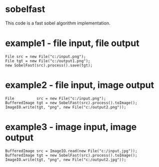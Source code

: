 
# sobelfast
This code is a fast sobel algorithm implementation.

# example1 - file input, file output
```
File src = new File("c:/input.png");
File tgt = new File("c:/output1.png");
new SobelFast(src).process().save(tgt);
```

# example2 - file input, image output
```
File          src = new File("c:/input.png");
BufferedImage tgt = new SobelFast(src).process().toImage();
ImageIO.write(tgt, "png", new File("c:/output2.png"));
```
# example3 - image input, image output
```
BufferedImage src = ImageIO.read(new File("c:/input.jpg"));
BufferedImage tgt = new SobelFast(src).process().toImage();
ImageIO.write(tgt, "png", new File("c:/output2.jpg"));
```
